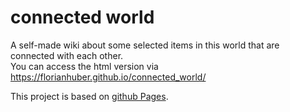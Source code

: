 # connected world
A self-made wiki about some selected items in this world that are connected with each other.   
You can access the html version via https://florianhuber.github.io/connected_world/   

This project is based on [github Pages](https://pages.github.com/).
